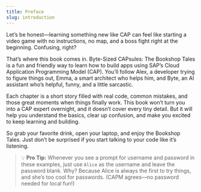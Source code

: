 ```yaml
---
title: Preface
slug: introduction
---
```

Let’s be honest—learning something new like CAP can feel like starting a video game with no instructions, no map, and a boss fight right at the beginning. Confusing, right?

That’s where this book comes in. Byte-Sized CAPsules: The Bookshop Tales is a fun and friendly way to learn how to build apps using SAP’s Cloud Application Programming Model (CAP). You’ll follow Alex, a developer trying to figure things out, Emma, a smart architect who helps him, and Byte, an AI assistant who’s helpful, funny, and a little sarcastic.

Each chapter is a short story filled with real code, common mistakes, and those great moments when things finally work. This book won’t turn you into a CAP expert overnight, and it doesn’t cover every tiny detail. But it will help you understand the basics, clear up confusion, and make you excited to keep learning and building.

So grab your favorite drink, open your laptop, and enjoy the Bookshop Tales. Just don’t be surprised if you start talking to your code like it’s listening.

> 💡 **Pro Tip:** Whenever you see a prompt for username and password in these examples, just use `Alice` as the username and leave the password blank. Why? Because Alice is always the first to try things, and she’s too cool for passwords. (CAPM agrees—no password needed for local fun!)
